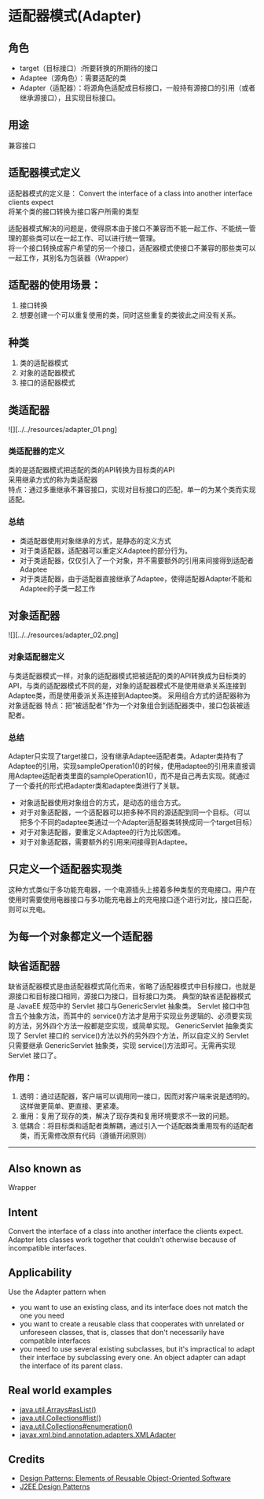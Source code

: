 # 适配器模式(Adapter)

## 角色
+ target（目标接口）:所要转换的所期待的接口
+ Adaptee（源角色）：需要适配的类
+ Adapter（适配器）：将源角色适配成目标接口，一般持有源接口的引用（或者继承源接口），且实现目标接口。

## 用途
兼容接口

## 适配器模式定义
适配器模式的定义是：
Convert the interface of a class into another interface clients expect  
将某个类的接口转换为接口客户所需的类型  

适配器模式解决的问题是，使得原本由于接口不兼容而不能一起工作、不能统一管理的那些类可以在一起工作、可以进行统一管理。  
将一个接口转换成客户希望的另一个接口，适配器模式使接口不兼容的那些类可以一起工作，其别名为包装器（Wrapper）  

## 适配器的使用场景：
1. 接口转换
2. 想要创建一个可以重复使用的类，同时这些重复的类彼此之间没有关系。

## 种类
1. 类的适配器模式
2. 对象的适配器模式
3. 接口的适配器模式

## 类适配器

![][../../resources/adapter_01.png]

### 类适配器的定义
类的是适配器模式把适配的类的API转换为目标类的API  
采用继承方式的称为类适配器  
特点：通过多重继承不兼容接口，实现对目标接口的匹配，单一的为某个类而实现适配。  

### 总结
+ 类适配器使用对象继承的方式，是静态的定义方式
+ 对于类适配器，适配器可以重定义Adaptee的部分行为。
+ 对于类适配器，仅仅引入了一个对象，并不需要额外的引用来间接得到适配者Adaptee
+ 对于类适配器，由于适配器直接继承了Adaptee，使得适配器Adapter不能和Adaptee的子类一起工作

## 对象适配器

![][../../resources/adapter_02.png]

### 对象适配器定义
与类适配器模式一样，对象的适配器模式把被适配的类的API转换成为目标类的API，与类的适配器模式不同的是，对象的适配器模式不是使用继承关系连接到Adaptee类，而是使用委派关系连接到Adaptee类。
采用组合方式的适配器称为对象适配器
特点：把“被适配者”作为一个对象组合到适配器类中，接口包装被适配者。

### 总结
Adapter只实现了target接口，没有继承Adaptee适配者类。Adapter类持有了Adaptee的引用，实现sampleOperation1()的时候，使用adaptee的引用来直接调用Adaptee适配者类里面的sampleOperation1()，而不是自己再去实现。就通过了一个委托的形式把adapter类和adaptee类进行了关联。

+ 对象适配器使用对象组合的方式，是动态的组合方式。
+ 对于对象适配器，一个适配器可以把多种不同的源适配到同一个目标。（可以把多个不同的adaptee类通过一个Adapter适配器类转换成同一个target目标）
+ 对于对象适配器，要重定义Adaptee的行为比较困难。
+ 对于对象适配器，需要额外的引用来间接得到Adaptee。

## 只定义一个适配器实现类
这种方式类似于多功能充电器，一个电源插头上接着多种类型的充电接口。用户在使用时需要使用电器接口与多功能充电器上的充电接口逐个进行对比，接口匹配，则可以充电。

## 为每一个对象都定义一个适配器

## 缺省适配器

缺省适配器模式是由适配器模式简化而来，省略了适配器模式中目标接口，也就是源接口和目标接口相同，源接口为接口，目标接口为类。
典型的缺省适配器模式是 JavaEE 规范中的 Servlet 接口与GenericServlet 抽象类。
Servlet 接口中包含五个抽象方法，而其中的 service()方法才是用于实现业务逻辑的、必须要实现的方法，另外四个方法一般都是空实现，或简单实现。
GenericServlet 抽象类实现了 Servlet 接口的 service()方法以外的另外四个方法，所以自定义的 Servlet 只需要继承 GenericServlet 抽象类，实现 service()方法即可。无需再实现Servlet 接口了。

### 作用：
1. 透明：通过适配器，客户端可以调用同一接口，因而对客户端来说是透明的。这样做更简单、更直接、更紧凑。
2. 重用：复用了现存的类，解决了现存类和复用环境要求不一致的问题。
3. 低耦合：将目标类和适配者类解耦，通过引入一个适配器类重用现有的适配者类，而无需修改原有代码（遵循开闭原则）













---

## Also known as
Wrapper

## Intent
Convert the interface of a class into another interface the clients
expect. Adapter lets classes work together that couldn't otherwise because of
incompatible interfaces.

## Applicability
Use the Adapter pattern when

* you want to use an existing class, and its interface does not match the one you need
* you want to create a reusable class that cooperates with unrelated or unforeseen classes, that is, classes that don't necessarily have compatible interfaces
* you need to use several existing subclasses, but it's impractical to adapt their interface by subclassing every one. An object adapter can adapt the interface of its parent class.

## Real world examples

* [java.util.Arrays#asList()](http://docs.oracle.com/javase/8/docs/api/java/util/Arrays.html#asList%28T...%29)
* [java.util.Collections#list()](https://docs.oracle.com/javase/8/docs/api/java/util/Collections.html#list-java.util.Enumeration-)
* [java.util.Collections#enumeration()](https://docs.oracle.com/javase/8/docs/api/java/util/Collections.html#enumeration-java.util.Collection-)
* [javax.xml.bind.annotation.adapters.XMLAdapter](http://docs.oracle.com/javase/8/docs/api/javax/xml/bind/annotation/adapters/XmlAdapter.html#marshal-BoundType-)

## Credits

* [Design Patterns: Elements of Reusable Object-Oriented Software](http://www.amazon.com/Design-Patterns-Elements-Reusable-Object-Oriented/dp/0201633612)
* [J2EE Design Patterns](http://www.amazon.com/J2EE-Design-Patterns-William-Crawford/dp/0596004273/ref=sr_1_2)

